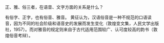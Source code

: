 正、雅、俗三者，在语音、文字方面的关系是什么？

有俗字、正字，也有俗音、雅音。
黄征认为，汉语俗音是一种不规范的口语读音，因为不同的社会阶级和语音史的发展而发生变化（敦煌变文集，人民文学出版社，1957）。而对雅音的规定则来自于古代适用范围较广、认可度较高的韵书（敦煌俗音考辩）。